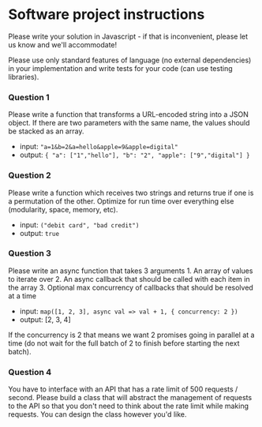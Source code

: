 # Software project instructions

Please write your solution in Javascript - if that is inconvenient, please let us know and we'll accommodate!

Please use only standard features of language (no external dependencies) in your implementation and write tests for your code (can use testing libraries).


### Question 1

Please write a function that transforms a URL-encoded string into a JSON object. If there are two parameters with the same name, the values should be stacked as an array.

* input: `"a=1&b=2&a=hello&apple=9&apple=digital"`
* output: `{ "a": ["1","hello"], "b": "2", "apple": ["9","digital"] }`


### Question 2

Please write a function which receives two strings and returns true if one is a permutation of the other. Optimize for run time over everything else (modularity, space, memory, etc).

* input: `("debit card", "bad credit")`
* output: `true`


### Question 3

Please write an async function that takes 3 arguments
	1. An array of values to iterate over
	2. An async callback that should be called with each item in the array
	3. Optional max concurrency of callbacks that should be resolved at a time  

* input: `map([1, 2, 3], async val => val + 1, { concurrency: 2 })`
* output: [2, 3, 4]

If the concurrency is 2 that means we want 2 promises going in parallel at a time (do not wait for the full batch of 2 to finish before starting the next batch).


### Question 4

You have to interface with an API that has a rate limit of 500 requests / second. Please build a class that will abstract the management of requests to the API so that you don't need to think about the rate limit while making requests. You can design the class however you'd like.
